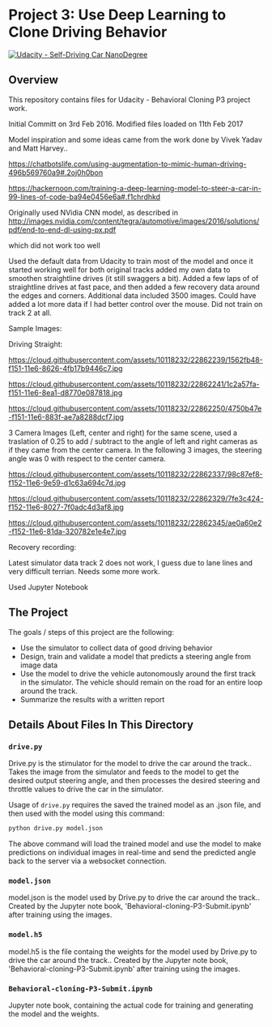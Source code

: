 # Project 3: Use Deep Learning to Clone Driving Behavior

[![Udacity - Self-Driving Car NanoDegree](https://s3.amazonaws.com/udacity-sdc/github/shield-carnd.svg)](http://www.udacity.com/drive)

Overview
---
This repository contains files for Udacity - Behavioral Cloning P3 project work.

Initial Committ on 3rd Feb 2016. Modified files loaded on 11th Feb 2017

Model inspiration and some ideas came from the work done by Vivek Yadav and Matt Harvey..

https://chatbotslife.com/using-augmentation-to-mimic-human-driving-496b569760a9#.2oj0h0bon

https://hackernoon.com/training-a-deep-learning-model-to-steer-a-car-in-99-lines-of-code-ba94e0456e6a#.f1chrdhkd

Originally used NVidia CNN model, as described in http://images.nvidia.com/content/tegra/automotive/images/2016/solutions/pdf/end-to-end-dl-using-px.pdf

which did not work too well

Used the default data from Udacity to train most of the model and once it started working well for both original tracks added my own data to smoothen straightline drives (it still swaggers a bit). Added a few laps of of straightline drives at fast pace, and then added a few recovery data around the edges and corners. Additional data included 3500 images. Could have added a lot more data if I had better control over the mouse. Did not train on track 2 at all.  

Sample Images:

Driving Straight:

https://cloud.githubusercontent.com/assets/10118232/22862239/1562fb48-f151-11e6-8626-4fb17b9446c7.jpg

https://cloud.githubusercontent.com/assets/10118232/22862241/1c2a57fa-f151-11e6-8ea1-d8770e087818.jpg

https://cloud.githubusercontent.com/assets/10118232/22862250/4750b47e-f151-11e6-883f-ae7a8288dcf7.jpg

3 Camera Images (Left, center and right) for the same scene, used a traslation of 0.25 to add / subtract to the angle of left and right cameras as if they came from the center camera. In the following 3 images, the steering angle was 0 with respect to the center camera.

https://cloud.githubusercontent.com/assets/10118232/22862337/98c87ef8-f152-11e6-9e59-d1c63a694c7d.jpg

https://cloud.githubusercontent.com/assets/10118232/22862329/7fe3c424-f152-11e6-8027-7f0adc4d3af8.jpg

https://cloud.githubusercontent.com/assets/10118232/22862345/ae0a60e2-f152-11e6-81da-320782e1e4e7.jpg

Recovery recording:



Latest simulator data track 2 does not work, I guess due to lane lines and very difficult terrian. Needs some more work.

Used Jupyter Notebook

The Project
---
The goals / steps of this project are the following:
* Use the simulator to collect data of good driving behavior 
* Design, train and validate a model that predicts a steering angle from image data
* Use the model to drive the vehicle autonomously around the first track in the simulator. The vehicle should remain on the road for an entire loop around the track.
* Summarize the results with a written report


## Details About Files In This Directory

### `drive.py`

Drive.py is the stimulator for the model to drive the car around the track.. Takes the image from the simulator and feeds to the model to get the desired output steering angle, and then processes the desired steering and throttle values to drive the
car in the simulator.

Usage of `drive.py` requires the saved the trained model as an .json file, and then used with the model using this command:

```sh
python drive.py model.json
```

The above command will load the trained model and use the model to make predictions on individual images in real-time and send the predicted angle back to the server via a websocket connection.

### `model.json`

model.json is the model used by Drive.py to drive the car around the track.. Created by the Jupyter note book, 'Behavioral-cloning-P3-Submit.ipynb' after training using the images. 

### `model.h5`

model.h5 is the file containg the weights for the model used by Drive.py to drive the car around the track.. Created by the Jupyter note book, 'Behavioral-cloning-P3-Submit.ipynb' after training using the images. 

### `Behavioral-cloning-P3-Submit.ipynb`

Jupyter note book, containing the actual code for training and generating the model and the weights.
